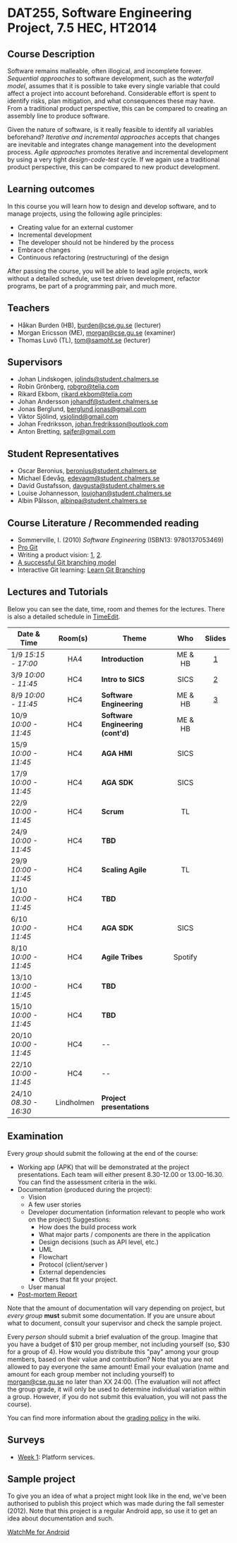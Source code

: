 # DAT255, Software Engineering Project, 7.5 HEC, HT2014

## Course Description
Software remains malleable, often illogical, and incomplete forever. *Sequential approaches* to software development, such as the *waterfall model*, assumes that it is possible to take every single variable that could affect a project into account beforehand. Considerable effort is spent to identify risks, plan mitigation, and what consequences these may have. From a traditional product perspective, this can be compared to creating an assembly line to produce software.

Given the nature of software, is it really feasible to identify all variables beforehand? *Iterative and incremental approaches* accepts that changes are inevitable and integrates change management into the development process. *Agile approaches* promotes iterative and incremental development by using a very tight *design-code-test* cycle. If we again use a traditional product perspective, this can be compared to new product development.

## Learning outcomes
In this course you will learn how to design and develop software, and to manage projects, using the following agile principles:

- Creating value for an external customer 
- Incremental development 
- The developer should not be hindered by the process 
- Embrace changes 
- Continuous refactoring (restructuring) of the design
 
After passing the course, you will be able to lead agile projects, work without a detailed schedule, use test driven development, refactor programs, be part of a programming pair, and much more. 

## Teachers
- Håkan Burden (HB), [burden@cse.gu.se](mailto:burden@cse.gu.se) (lecturer)
- Morgan Ericsson (ME), [morgan@cse.gu.se](mailto:morgan@cse.gu.se) (examiner)
- Thomas Luvö (TL), [tom@samoht.se](tom@samoht.se) (lecturer)

[Håkan Burden]: http://www.chalmers.se/en/staff/Pages/burden.aspx
[Morgan Ericsson]: http://www.chalmers.se/en/staff/Pages/moreri.aspx

## Supervisors

- Johan Lindskogen, [jolinds@student.chalmers.se](jolinds@student.chalmers.se)
- Robin Grönberg, [robgro@telia.com](robgro@telia.com)
- Rikard Ekbom, [rikard.ekbom@telia.com](rikard.ekbom@telia.com)
- Johan Andersson [johandf@student.chalmers.se](mailto:johandf@student.chalmers.se)
- Jonas Berglund, [berglund.jonas@gmail.com](berglund.jonas@gmail.com)
- Viktor Sjölind, [vsjolind@gmail.com](vsjolind@gmail.com)
- Johan Fredriksson, [johan.fredriksson@outlook.com](johan.fredriksson@outlook.com)
- Anton Bretting, [sajfer@gmail.com](sajfer@gmail.com) 

## Student Representatives
- Oscar Beronius, [beronius@student.chalmers.se](beronius@student.chalmers.se)
- Michael Edevåg, [edevagm@student.chalmers.se](edevagm@student.chalmers.se)           
- David Gustafsson, [davgusta@student.chalmers.se](davgusta@student.chalmers.se)
- Louise Johannesson, [loujohan@student.chalmers.se](loujohan@student.chalmers.se) 
- Albin Pålsson, [albinpa@student.chalmers.se](albinpa@student.chalmers.se)

## Course Literature / Recommended reading
- Sommerville, I. (2010) *Software Engineering* (ISBN13: 9780137053469)
- [Pro Git][GITBOOK]
- Writing a product vision: [1][pv1], [2][pv2].
- [A successful Git branching model][gitbranch]
- Interactive Git learning: [Learn Git Branching][LearnGitBranching]

## Lectures and Tutorials
Below you can see the date, time, room and themes for the lectures. There is also a detailed schedule in [TimeEdit].

| Date & Time | Room(s) | Theme |Who | Slides |
|  ------	| :----:	| ------	| :------: |  :------: |
| 1/9 *15:15 - 17:00* | HA4 | **Introduction** | ME & HB | [1][L1] |
| 3/9 *10:00 - 11:45* | HC4 | **Intro to SICS** | SICS | [2][L2] |
| 8/9 *10:00 - 11:45* | HC4 | **Software Engineering** | ME & HB | [3][L3] |
| 10/9 *10:00 - 11:45* | HC4 | **Software Engineering (cont'd)** | ME & HB | |
| 15/9 *10:00 - 11:45* | HC4 | **AGA HMI** | SICS | |
| 17/9 *10:00 - 11:45* | HC4 | **AGA SDK** | SICS | |
| 22/9 *10:00 - 11:45* | HC4 | **Scrum** | TL | |
| 24/9 *10:00 - 11:45* | HC4 | **TBD** | | |
| 29/9 *10:00 - 11:45* | HC4 | **Scaling Agile** | TL | |
| 1/10 *10:00 - 11:45* | HC4 | **TBD** | | |
| 6/10 *10:00 - 11:45* | HC4 | **AGA SDK** | SICS | |
| 8/10 *10:00 - 11:45* | HC4 | **Agile Tribes** | Spotify| |
| 13/10 *10:00 - 11:45* | HC4 | **TBD** | | |
| 15/10 *10:00 - 11:45* | HC4 | **TBD** | | |
| 20/10 *10:00 - 11:45* | HC4 | -- | | |
| 22/10 *10:00 - 11:45* | HC4 | -- | | |
| 24/10 *08.30 - 16:30* | Lindholmen | **Project presentations** | | |

[timeedit]: https://se.timeedit.net/web/chalmers/db1/public/ri157XQQ509Z50Qv17003gZ6y6Y7106Q5Y65Y5.html
[GITBOOK]: http://git-scm.com/book
[pv1]: http://www.scrumalliance.org/community/articles/2009/january/the-product-vision
[pv2]: http://www.joelonsoftware.com/articles/JimHighsmithonProductVisi.html
[gitbranch]: http://nvie.com/posts/a-successful-git-branching-model/
[LearnGitBranching]: http://pcottle.github.io/learnGitBranching/
[L1]: https://github.com/morganericsson/DAT255/blob/master/slides/l1.pdf?raw=true
[L2]: https://github.com/morganericsson/DAT255/blob/master/slides/l2.pdf?raw=true
[L3]: https://github.com/morganericsson/DAT255/blob/master/slides/l3.pdf?raw=true
[L4]: https://github.com/morganericsson/DAT255/blob/master/slides/l4.pdf?raw=true

## Examination
Every *group* should submit the following at the end of the course:

- Working app (APK) that will be demonstrated at the project presentations. Each team will either present 8.30-12.00 or 13.00-16.30. You can find the assessment criteria in the wiki. 
- Documentation (produced during the project):
	- Vision
	- A few user stories
	- Developer documentation (information relevant to people who work on the project) Suggestions:
		- How does the build process work
		- What major parts / components are there in the application
		- Design decisions (such as API level, etc.)
		- UML
		- Flowchart
		- Protocol (client/server )
		- External dependencies
		- Others that fit your project.
	- User manual
- [Post-mortem Report][pmr]

Note that the amount of documentation will vary depending on project, but *every group* **must** submit some documentation. If you are unsure about what to document, consult your supervisor and check the sample project.

Every *person* should submit a brief evaluation of the group. Imagine that you have a budget of $10 per group member, not including yourself (so, $30 for a group of 4). How would you distribute this "pay" among your group members, based on their value and contribution? Note that you are not allowed to pay everyone the same amount! Email your evaluation (name and amount for each group member not including yourself) to morgan@cse.gu.se no later than XX 24:00. (The evaluation will not affect the group grade, it will only be used to determine individual variation within a group. However, if you do not submit this evaluation, you will not pass the course).

You can find more information about the [grading policy][grading] in the wiki.

[pmr]: http://github.com/morganericsson/DAT255/wiki/Post-Mortem-Report
[grading]: https://github.com/morganericsson/DAT255/wiki/Grading-Policy

## Surveys
- [Week 1][wk1]: Platform services.


[wk1]: https://docs.google.com/forms/d/1TJwjR39y-P74wBw6eX17EzWft9GlTZ2dcSWVyFpVTD8/viewform?usp=send_form

## Sample project
To give you an idea of what a project might look like in the end, we've been authorised to publish this project which was made during the fall semester (2012). Note that this project is a regular Android app, so use it to get an idea about documentation and such.

[WatchMe for Android][WTCHME]

[WTCHME]: http://github.com/johanbrook/watchme
